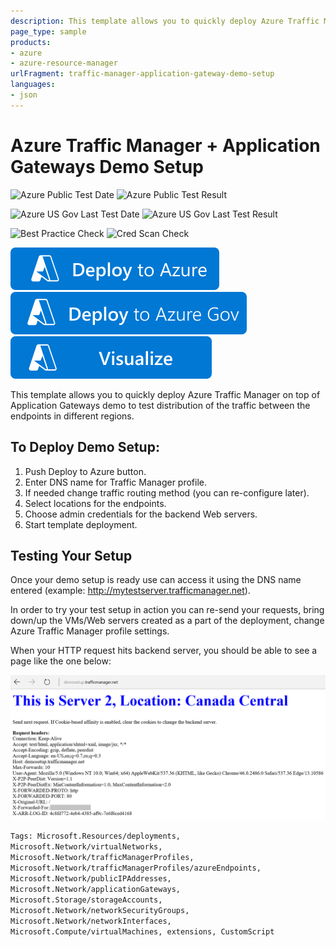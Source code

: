 ```yaml
---
description: This template allows you to quickly deploy Azure Traffic Manager on top of Application Gateways demo to test traffic distribution between different regions.
page_type: sample
products:
- azure
- azure-resource-manager
urlFragment: traffic-manager-application-gateway-demo-setup
languages:
- json
---
```

# Azure Traffic Manager + Application Gateways Demo Setup

![Azure Public Test Date](https://azurequickstartsservice.blob.core.windows.net/badges/demos/traffic-manager-application-gateway-demo-setup/PublicLastTestDate.svg)
![Azure Public Test Result](https://azurequickstartsservice.blob.core.windows.net/badges/demos/traffic-manager-application-gateway-demo-setup/PublicDeployment.svg)

![Azure US Gov Last Test Date](https://azurequickstartsservice.blob.core.windows.net/badges/demos/traffic-manager-application-gateway-demo-setup/FairfaxLastTestDate.svg)
![Azure US Gov Last Test Result](https://azurequickstartsservice.blob.core.windows.net/badges/demos/traffic-manager-application-gateway-demo-setup/FairfaxDeployment.svg)

![Best Practice Check](https://azurequickstartsservice.blob.core.windows.net/badges/demos/traffic-manager-application-gateway-demo-setup/BestPracticeResult.svg)
![Cred Scan Check](https://azurequickstartsservice.blob.core.windows.net/badges/demos/traffic-manager-application-gateway-demo-setup/CredScanResult.svg)

[![Deploy To Azure](https://raw.githubusercontent.com/Azure/azure-quickstart-templates/master/1-CONTRIBUTION-GUIDE/images/deploytoazure.svg?sanitize=true)](https://portal.azure.com/#create/Microsoft.Template/uri/https%3A%2F%2Fraw.githubusercontent.com%2FAzure%2Fazure-quickstart-templates%2Fmaster%2Fdemos%2Ftraffic-manager-application-gateway-demo-setup%2Fazuredeploy.json)
[![Deploy To Azure US Gov](https://raw.githubusercontent.com/Azure/azure-quickstart-templates/master/1-CONTRIBUTION-GUIDE/images/deploytoazuregov.svg?sanitize=true)](https://portal.azure.us/#create/Microsoft.Template/uri/https%3A%2F%2Fraw.githubusercontent.com%2FAzure%2Fazure-quickstart-templates%2Fmaster%2Fdemos%2Ftraffic-manager-application-gateway-demo-setup%2Fazuredeploy.json)
[![Visualize](https://raw.githubusercontent.com/Azure/azure-quickstart-templates/master/1-CONTRIBUTION-GUIDE/images/visualizebutton.svg?sanitize=true)](http://armviz.io/#/?load=https%3A%2F%2Fraw.githubusercontent.com%2FAzure%2Fazure-quickstart-templates%2Fmaster%2Fdemos%2Ftraffic-manager-application-gateway-demo-setup%2Fazuredeploy.json)

This template allows you to quickly deploy Azure Traffic Manager on top of Application Gateways demo to test distribution of the traffic between the endpoints in different regions.

## To Deploy Demo Setup:

1. Push Deploy to Azure button.
2. Enter DNS name for Traffic Manager profile.
3. If needed change traffic routing method (you can re-configure later).
4. Select locations for the endpoints.
5. Choose admin credentials for the backend Web servers.
6. Start template deployment.

## Testing Your Setup

Once your demo setup is ready use can access it using the DNS name entered (example: http://mytestserver.trafficmanager.net).

In order to try your test setup in action you can re-send your requests, bring down/up the VMs/Web servers created as a part of the deployment, change Azure Traffic Manager profile settings.

When your HTTP request hits backend server, you should be able to see a page like the one below:

![alt text](images/serverhit.png "Backend server response")

`Tags: Microsoft.Resources/deployments, Microsoft.Network/virtualNetworks, Microsoft.Network/trafficManagerProfiles, Microsoft.Network/trafficManagerProfiles/azureEndpoints, Microsoft.Network/publicIPAddresses, Microsoft.Network/applicationGateways, Microsoft.Storage/storageAccounts, Microsoft.Network/networkSecurityGroups, Microsoft.Network/networkInterfaces, Microsoft.Compute/virtualMachines, extensions, CustomScript`
